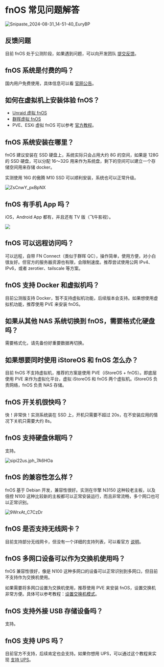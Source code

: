 # fnOS 常见问题解答

![Snipaste_2024-08-31_14-51-40_EuryBP](https://img.slarker.me/wiki/Snipaste_2024-08-31_14-51-40_EuryBP.jpg)

## 反馈问题

目前 fnOS 处于公测阶段，如果遇到问题，可以向开发团队 [提交反馈](https://trim-nas.feishu.cn/share/base/form/shrcn2iVepeqaASZzMF0iMNAC5e)。

## fnOS 系统是付费的吗？

国内用户免费使用，具体信息可以看 [官网公告](https://help.fnnas.com/articles/fnosV1/contact/profit-statement.md)。

## 如何在虚拟机上安装体验 fnOS？

- [Unraid 虚拟 fnOS](/unraid/fnos.md)
- [群晖虚拟 fnOS](/synology/fnos.md)
- PVE、ESXi 虚拟 fnOS 可以参考 [官方教程](https://help.fnnas.com/articles/fnosV1/start/install-virtual.md)。

## fnOS 系统安装在哪里？

fnOS 建议安装在 SSD 硬盘上，系统实际只会占用大约 8G 的空间，如果是 128G 的 SSD 硬盘，可以分配 16～32G 用来作为系统盘，剩下的空间可以建立一个存储空间用来存储 docker。

实测使用 16G 的傲腾 M10 SSD 可以顺利安装，系统也可以正常升级。

![ZsCnwY_pxBpNX](https://img.slarker.me/wiki/ZsCnwY_pxBpNX.png)

## fnOS 有手机 App 吗？

iOS，Android App 都有，并且还有 TV 版（飞牛影视）。

![](https://static2.fnnas.com/official/web/download_img_3.png)

## fnOS 可以远程访问吗？

可以远程，自带 FN Connect（类似于群晖 QC），操作简单，使用方便，对小白很友好。但官方的服务器资源也有限，会限制速度。推荐尝试使用公网 IPv4、IPv6，或者 zerotier、tailscale 等方案。

## fnOS 支持 Docker 和虚拟机吗？

目前公测版支持 Docker，暂不支持虚拟机功能，后续版本会支持。如果想使用虚拟机功能，推荐使用 PVE 来安装 fnOS。

## 如果从其他 NAS 系统切换到 fnOS，需要格式化硬盘吗？

需要格式化，请先备份好重要数据再切换。

## 如果想要同时使用 iStoreOS 和 fnOS 怎么办？

目前 fnOS 不支持虚拟机，推荐的方案是使用 PVE（iStoreOS + fnOS）。即底层使用 PVE 来作为虚拟化平台，虚拟 iStoreOS 和 fnOS 两个虚拟机。iStoreOS 负责网络，fnOS 负责 NAS 存储。

## fnOS 开关机很快吗？

快！非常快！实测系统装在 SSD 上，开机只需要不超过 20s，在不安装应用的情况下关机只需要大约 8s。

## fnOS 支持硬盘休眠吗？

支持。

![sipi22us.jph_7A6HOa](https://img.slarker.me/wiki/sipi22us.jph_7A6HOa.png)

## fnOS 的兼容性怎么样？

fnOS 基于 Debian 开发，兼容性很好。实测在华擎 N3150 这种较老主板，以及倍控 N100 这种比较新的主板都可以正常安装运行，而且非常流畅，多个网口也可以正常识别。

![9WrxAt_C7CzDr](https://img.slarker.me/wiki/9WrxAt_C7CzDr.png)

## fnOS 是否支持无线网卡？

目前支持部分无线网卡，但没有一个详细的支持列表，可以看官方 [说明](https://help.fnnas.com/articles/fnosV1/settings/wifi.md)。

## fnOS 多网口设备可以作为交换机使用吗？

fnOS 兼容性很好，像是 N100 这种多网口的设备可以正常识别到多网口，但目前不支持作为交换机使用。

如果需要将多网口设置为交换机使用，推荐使用 PVE 来安装 fnOS，设置交换机非常方便。具体可以参考教程：[设置交换机模式](/basic/bridge_network.md#pve)。

## fnOS 支持外接 USB 存储设备吗？

支持。

## fnOS 支持 UPS 吗？

目前官方不支持，后续肯定也会支持。如果你想用 UPS，可以通过这个教程来实现 [支持 UPS](/fnos/ups.md)。

